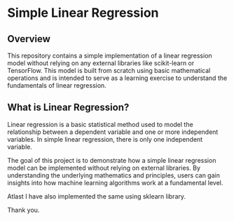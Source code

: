 # Simple Linear Regression

## Overview

This repository contains a simple implementation of a linear regression model without relying on any external libraries like scikit-learn or TensorFlow. This model is built from scratch using basic mathematical operations and is intended to serve as a learning exercise to understand the fundamentals of linear regression.

## What is Linear Regression?

Linear regression is a basic statistical method used to model the relationship between a dependent variable and one or more independent variables. In simple linear regression, there is only one independent variable.

The goal of this project is to demonstrate how a simple linear regression model can be implemented without relying on external libraries. By understanding the underlying mathematics and principles, users can gain insights into how machine learning algorithms work at a fundamental level.

Atlast I have also implemented the same using sklearn library.

Thank you.